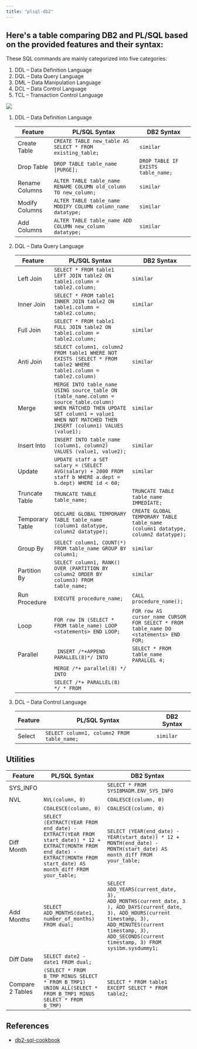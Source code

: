 ```yaml
---
title: "plsql-db2"
---
```


## Here's a table comparing DB2 and PL/SQL based on the provided features and their syntax:

These SQL commands are mainly categorized into five categories: 

1. DDL – Data Definition Language
1. DQL – Data Query Language
1. DML – Data Manipulation Language
1. DCL – Data Control Language
1. TCL – Transaction Control Language

![](https://media.geeksforgeeks.org/wp-content/uploads/20210920153429/new.png)


1. DDL – Data Definition Language
   
    | Feature                | PL/SQL Syntax                   | DB2 Syntax                      |
    |------------------------|---------------------------------|---------------------------------|
    | Create Table           | `CREATE TABLE new_table AS SELECT * FROM existing_table;` | `similar` |
    | Drop Table             | `DROP TABLE table_name [PURGE];`       | `DROP TABLE IF EXISTS table_name;`       |
    | Rename Columns         | `ALTER TABLE table_name RENAME COLUMN old_column TO new_column;` | `similar` |
    | Modify Columns         | `ALTER TABLE table_name MODIFY COLUMN column_name datatype;` | `similar` |
    | Add Columns            | `ALTER TABLE table_name ADD COLUMN new_column datatype;` | `similar` |

2. DQL – Data Query Language
    
    | Feature                | PL/SQL Syntax                   | DB2 Syntax                      |
    |------------------------|---------------------------------|---------------------------------|
    | Left Join              | `SELECT * FROM table1 LEFT JOIN table2 ON table1.column = table2.column;` | `similar` |
    | Inner Join             | `SELECT * FROM table1 INNER JOIN table2 ON table1.column = table2.column;` | `similar`|
    | Full Join              | `SELECT * FROM table1 FULL JOIN table2 ON table1.column = table2.column;` | `similar`|
    | Anti Join              | `SELECT column1, column2 FROM table1 WHERE NOT EXISTS (SELECT * FROM table2 WHERE table1.column = table2.column)`         | `similar` |
    | Merge                  | `MERGE INTO table_name USING source_table ON (table_name.column = source_table.column) WHEN MATCHED THEN UPDATE SET column1 = value1 WHEN NOT MATCHED THEN INSERT (column1) VALUES (value1);` | `similar` |
    | Insert Into            | `INSERT INTO table_name (column1, column2) VALUES (value1, value2);` | `similar` |
    | Update                 | `UPDATE staff a SET salary = (SELECT AVG(salary) + 2000 FROM staff b WHERE a.dept = b.dept) WHERE id < 60;` | `similar`|
    | Truncate Table         | `TRUNCATE TABLE table_name;`   | `TRUNCATE TABLE table_name IMMEDIATE;`   |
    | Temporary Table        | `DECLARE GLOBAL TEMPORARY TABLE table_name (column1 datatype, column2 datatype);` | `CREATE GLOBAL TEMPORARY TABLE table_name (column1 datatype, column2 datatype);` |
    | Group By               | `SELECT column1, COUNT(*) FROM table_name GROUP BY column1;` | `similar` |
    | Partition By           | `SELECT column1, RANK() OVER (PARTITION BY column2 ORDER BY column3) FROM table_name;` | `similar` |
    | Run Procedure          | `EXECUTE procedure_name;`       | `CALL procedure_name();`       |
    | Loop                   | `FOR row IN (SELECT * FROM table_name) LOOP <statements> END LOOP;` | `FOR row AS cursor_name CURSOR FOR SELECT * FROM table_name DO <statements> END FOR;` |
    | Parallel               | ` INSERT /*+APPEND PARALLEL(8)*/ INTO` |`SELECT * FROM table_name PARALLEL 4;` | 
    |                        | `MERGE /*+ parallel(8) */ INTO `  |  | 
    |                        | `SELECT /*+ PARALLEL(8) */ * FROM ` |  | 

4. DCL – Data Control Language

    | Feature                | PL/SQL Syntax                   | DB2 Syntax                      |
    |------------------------|---------------------------------|---------------------------------|
    | Select                 | `SELECT column1, column2 FROM table_name;` | `similar` |


## Utilities

| Feature                | PL/SQL Syntax                   | DB2 Syntax                      |
|------------------------|---------------------------------|---------------------------------|
| SYS_INFO               |  | `SELECT * FROM SYSIBMADM.ENV_SYS_INFO` |
| NVL                    | `NVL(column, 0)` | `COALESCE(column, 0)` |
|                        | `COALESCE(column, 0)` | `COALESCE(column, 0)` |
| Diff Month             | `SELECT (EXTRACT(YEAR FROM end_date) - EXTRACT(YEAR FROM start_date)) * 12 + EXTRACT(MONTH FROM end_date) - EXTRACT(MONTH FROM start_date) AS month_diff FROM your_table;`         | `SELECT (YEAR(end_date) - YEAR(start_date)) * 12 + MONTH(end_date) - MONTH(start_date) AS month_diff FROM your_table;` |
| Add Months             | `SELECT ADD_MONTHS(date1, number_of_months) FROM dual;`        | `SELECT ADD_YEARS(current_date, 3), ADD_MONTHS(current_date, 3 ), ADD_DAYS(current_date, 3), ADD_HOURS(current timestamp, 3), ADD_MINUTES(current timestamp, 3), ADD_SECONDS(current timestamp, 3) FROM sysibm.sysdummy1;` |
| Diff Date              | `SELECT date2 - date1 FROM dual;`         |  |
| Compare 2 Tables       | `(SELECT * FROM B_TMP MINUS SELECT * FROM B_TMP1) UNION ALL(SELECT * FROM B_TMP1 MINUS SELECT * FROM B_TMP)` |  `SELECT * FROM table1 EXCEPT SELECT * FROM table2;` |

## References

- [db2-sql-cookbook](http://db2-sql-cookbook.org/pdf/Db2_SQL_Cookbook.pdf)
  
